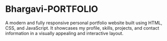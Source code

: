 # Bhargavi-PORTFOLIO
A modern and fully responsive personal portfolio website built using HTML, CSS, and JavaScript. It showcases my profile, skills, projects, and contact information in a visually appealing and interactive layout.                   
